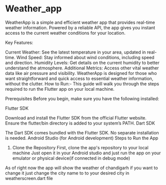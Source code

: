 # Weather_app
WeatherApp is a simple and efficient weather app that provides real-time weather information. Powered by a reliable API, the app gives you instant access to the current weather conditions for your location.

Key Features:

Current Weather: See the latest temperature in your area, updated in real-time.
Wind Speed: Stay informed about wind conditions, including speed and direction.
Humidity Levels: Get details on the current humidity to better understand the atmosphere.
Additional Metrics: Access other vital weather data like air pressure and visibility.
WeatherApp is designed for those who want straightforward and quick access to essential weather information, without the clutter.
How to Run:-
This guide will walk you through the steps required to run the Flutter app on your local machine.

Prerequisites
Before you begin, make sure you have the following installed:

Flutter SDK

Download and install the Flutter SDK from the official Flutter website.
Ensure the flutter/bin directory is added to your system’s PATH.
Dart SDK

The Dart SDK comes bundled with the Flutter SDK. No separate installation is needed.
Android Studio (for Android development)
Steps to Run the App
1. Clone the Repository
First, clone the app's repository to your local machine
Just open it in your Android studio and just run the app on your emulator or physical device(if connected in debug mode)


As of right now the app will show the weather of chandigarh if you want to change it just change the city name to to your desired city in weatherscreen.dart file

